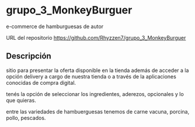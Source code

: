# grupo_3_MonkeyBurguer

e-commerce de hamburguesas de autor

URL del repositorio https://github.com/Rhyzzen7/grupo_3_MonkeyBurguer

## Descripción

sitio para presentar la oferta disponible en la tienda además de acceder a la opción delivery a cargo de nuestra tienda o a través de la aplicaciones conocidas de compra digital.

tenés la opción de seleccionar los ingredientes, aderezos, opcionales y lo que quieras.

entre las variedades de hambuerguesas tenemos de carne vacuna, porcina, pollo, pescados.

